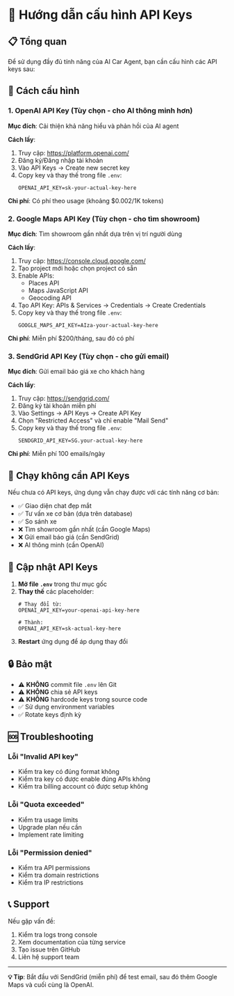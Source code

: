 # 🔑 Hướng dẫn cấu hình API Keys

## 📋 Tổng quan

Để sử dụng đầy đủ tính năng của AI Car Agent, bạn cần cấu hình các API keys sau:

## 🔧 Cách cấu hình

### 1. OpenAI API Key (Tùy chọn - cho AI thông minh hơn)

**Mục đích**: Cải thiện khả năng hiểu và phản hồi của AI agent

**Cách lấy**:
1. Truy cập: https://platform.openai.com/
2. Đăng ký/Đăng nhập tài khoản
3. Vào API Keys → Create new secret key
4. Copy key và thay thế trong file `.env`:
   ```
   OPENAI_API_KEY=sk-your-actual-key-here
   ```

**Chi phí**: Có phí theo usage (khoảng $0.002/1K tokens)

### 2. Google Maps API Key (Tùy chọn - cho tìm showroom)

**Mục đích**: Tìm showroom gần nhất dựa trên vị trí người dùng

**Cách lấy**:
1. Truy cập: https://console.cloud.google.com/
2. Tạo project mới hoặc chọn project có sẵn
3. Enable APIs:
   - Places API
   - Maps JavaScript API
   - Geocoding API
4. Tạo API Key: APIs & Services → Credentials → Create Credentials
5. Copy key và thay thế trong file `.env`:
   ```
   GOOGLE_MAPS_API_KEY=AIza-your-actual-key-here
   ```

**Chi phí**: Miễn phí $200/tháng, sau đó có phí

### 3. SendGrid API Key (Tùy chọn - cho gửi email)

**Mục đích**: Gửi email báo giá xe cho khách hàng

**Cách lấy**:
1. Truy cập: https://sendgrid.com/
2. Đăng ký tài khoản miễn phí
3. Vào Settings → API Keys → Create API Key
4. Chọn "Restricted Access" và chỉ enable "Mail Send"
5. Copy key và thay thế trong file `.env`:
   ```
   SENDGRID_API_KEY=SG.your-actual-key-here
   ```

**Chi phí**: Miễn phí 100 emails/ngày

## 🚀 Chạy không cần API Keys

Nếu chưa có API keys, ứng dụng vẫn chạy được với các tính năng cơ bản:

- ✅ Giao diện chat đẹp mắt
- ✅ Tư vấn xe cơ bản (dựa trên database)
- ✅ So sánh xe
- ❌ Tìm showroom gần nhất (cần Google Maps)
- ❌ Gửi email báo giá (cần SendGrid)
- ❌ AI thông minh (cần OpenAI)

## 📝 Cập nhật API Keys

1. **Mở file `.env`** trong thư mục gốc
2. **Thay thế** các placeholder:
   ```
   # Thay đổi từ:
   OPENAI_API_KEY=your-openai-api-key-here
   
   # Thành:
   OPENAI_API_KEY=sk-actual-key-here
   ```
3. **Restart** ứng dụng để áp dụng thay đổi

## 🔒 Bảo mật

- ⚠️ **KHÔNG** commit file `.env` lên Git
- ⚠️ **KHÔNG** chia sẻ API keys
- ⚠️ **KHÔNG** hardcode keys trong source code
- ✅ Sử dụng environment variables
- ✅ Rotate keys định kỳ

## 🆘 Troubleshooting

### Lỗi "Invalid API key"
- Kiểm tra key có đúng format không
- Kiểm tra key có được enable đúng APIs không
- Kiểm tra billing account có được setup không

### Lỗi "Quota exceeded"
- Kiểm tra usage limits
- Upgrade plan nếu cần
- Implement rate limiting

### Lỗi "Permission denied"
- Kiểm tra API permissions
- Kiểm tra domain restrictions
- Kiểm tra IP restrictions

## 📞 Support

Nếu gặp vấn đề:
1. Kiểm tra logs trong console
2. Xem documentation của từng service
3. Tạo issue trên GitHub
4. Liên hệ support team

---

**💡 Tip**: Bắt đầu với SendGrid (miễn phí) để test email, sau đó thêm Google Maps và cuối cùng là OpenAI.


